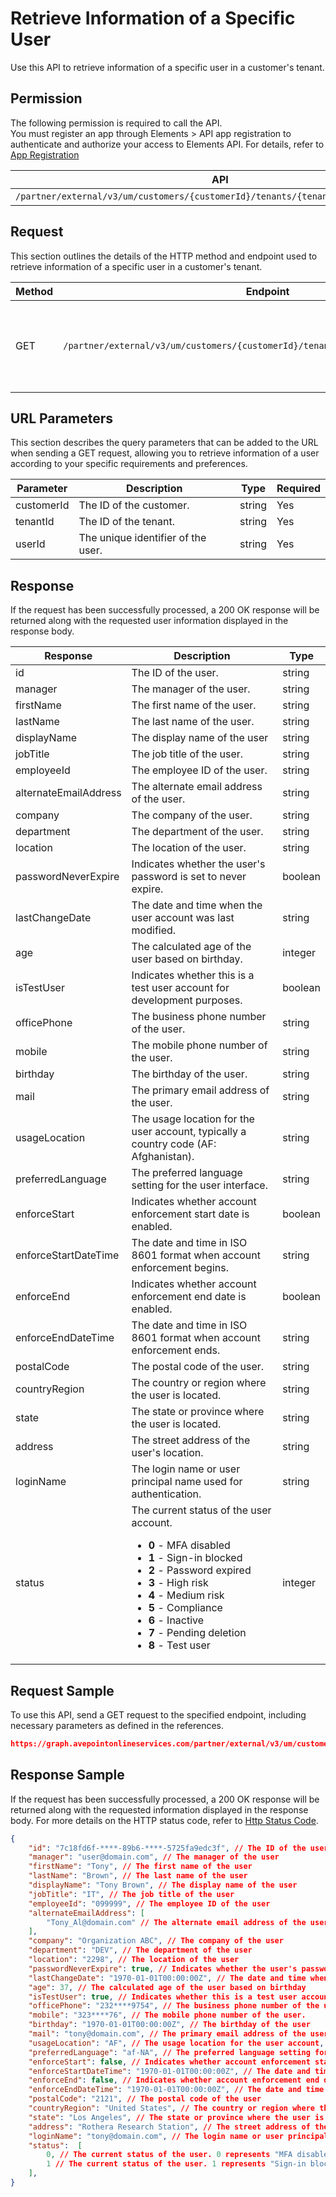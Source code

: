# Retrieve Information of a Specific User

Use this API to retrieve information of a specific user in a customer's tenant. 

## Permission

The following permission is required to call the API.  
You must register an app through Elements > API app registration to authenticate and authorize your access to Elements API. For details, refer to [App Registration](../../register-app.md)

| API | Permission  |
|-----------|--------|
| `/partner/external/v3/um/customers/{customerId}/tenants/{tenantId}/users/{userId}`|elements.um.user.read.all|  

## Request

This section outlines the details of the HTTP method and endpoint used to retrieve information of a specific user in a customer's tenant.

| Method | Endpoint | Description |
|-----------|--------|------------|
| GET | `/partner/external/v3/um/customers/{customerId}/tenants/{tenantId}/users/{userId}` | 	Retrieves information of a specific user in a customer's tenant.|

## URL Parameters

This section describes the query parameters that can be added to the URL when sending a GET request, allowing you to retrieve information of a user according to your specific requirements and preferences.

| Parameter | Description | Type | Required |
| --- | --- | --- |---|
| customerId | The ID of the customer. | string | Yes |
| tenantId | The ID of the tenant. | string | Yes |
| userId | The unique identifier of the user. | string | Yes |

## Response

If the request has been successfully processed, a 200 OK response will be returned along with the requested user information displayed in the response body.
 
| Response | Description | Type |
| --- | --- | --- |
| id |  The ID of the user. | string |
| manager | The manager of the user. | string |
| firstName | The first name of the user. | string |
| lastName | The last name of the user. | string |
| displayName | The display name of the user | string |
| jobTitle | The job title of the user. | string |
| employeeId |The employee ID of the user. | string |
| alternateEmailAddress | The alternate email address of the user. | string |
| company | The company of the user. | string |
| department | The department  of the user. | string |
| location | The location of the user. | string |
| passwordNeverExpire | Indicates whether the user's password is set to never expire. | boolean |
| lastChangeDate | The date and time when the user account was last modified. | string |
| age | The calculated age of the user based on birthday. | integer |
| isTestUser | Indicates whether this is a test user account for development purposes. | boolean |
| officePhone | The business phone number of the user. | string |
| mobile | The mobile phone number of the user. | string |
| birthday | The birthday of the user. | string |
| mail | The primary email address of the user. | string |
| usageLocation | The usage location for the user account, typically a country code (AF: Afghanistan). | string |
| preferredLanguage | The preferred language setting for the user interface. | string |
| enforceStart | Indicates whether account enforcement start date is enabled. | boolean |
| enforceStartDateTime | The date and time in ISO 8601 format when account enforcement begins. | string |
| enforceEnd | Indicates whether account enforcement end date is enabled. | boolean |
| enforceEndDateTime | The date and time in ISO 8601 format when account enforcement ends. | string |
| postalCode | The postal code of the user. | string |
| countryRegion | The country or region where the user is located. | string |
| state | The state or province where the user is located. | string |
| address | The street address of the user's location. | string |
| loginName | The login name or user principal name used for authentication. | string |
| status | The current status of the user account. <ul><li>**0** - MFA disabled</li><li>**1** - Sign-in blocked</li><li>**2** - Password expired</li><li>**3** - High risk</li><li>**4** - Medium risk</li><li>**5** - Compliance</li><li>**6** - Inactive</li><li>**7** - Pending deletion</li><li>**8** - Test user</li></ul> | integer |

## Request Sample

To use this API, send a GET request to the specified endpoint, including necessary parameters as defined in the references. 

```json
https://graph.avepointonlineservices.com/partner/external/v3/um/customers/966f35cc-****-****-****-25cdbcf82a07/tenants/0c7715b3-****-4c4c-****-f3634dcfacec/users/7c18fd6f-****-89b6-****-5725fa9edc3f
```

## Response Sample

If the request has been successfully processed, a 200 OK response will be returned along with the requested information displayed in the response body.
For more details on the HTTP status code, refer to [Http Status Code](../../Use-AvePoint-Graph-API.md#http-status-code).

```json
{
    "id": "7c18fd6f-****-89b6-****-5725fa9edc3f", // The ID of the user
    "manager": "user@domain.com", // The manager of the user
    "firstName": "Tony", // The first name of the user
    "lastName": "Brown", // The last name of the user
    "displayName": "Tony Brown", // The display name of the user
    "jobTitle": "IT", // The job title of the user
    "employeeId": "099999", // The employee ID of the user
    "alternateEmailAddress": [
        "Tony_Al@domain.com" // The alternate email address of the user
    ],
    "company": "Organization ABC", // The company of the user
    "department": "DEV", // The department of the user
    "location": "2298", // The location of the user
    "passwordNeverExpire": true, // Indicates whether the user's password is set to never expire
    "lastChangeDate": "1970-01-01T00:00:00Z", // The date and time when the user account was last modified
    "age": 37, // The calculated age of the user based on birthday
    "isTestUser": true, // Indicates whether this is a test user account for development purposes
    "officePhone": "232****9754", // The business phone number of the user
    "mobile": "323****76", // The mobile phone number of the user.
    "birthday": "1970-01-01T00:00:00Z", // The birthday of the user
    "mail": "tony@domain.com", // The primary email address of the user
    "usageLocation": "AF", // The usage location for the user account, typically a country code
    "preferredLanguage": "af-NA", // The preferred language setting for the user interface
    "enforceStart": false, // Indicates whether account enforcement start date is enabled
    "enforceStartDateTime": "1970-01-01T00:00:00Z", // The date and time in ISO 8601 format when account enforcement begins
    "enforceEnd": false, // Indicates whether account enforcement end date is enabled
    "enforceEndDateTime": "1970-01-01T00:00:00Z", // The date and time in ISO 8601 format when account enforcement ends
    "postalCode": "2121", // The postal code of the user
    "countryRegion": "United States", // The country or region where the user is located
    "state": "Los Angeles", // The state or province where the user is located
    "address": "Rothera Research Station", // The street address of the user's location
    "loginName": "tony@domain.com", // The login name or user principal name used for authentication
    "status":  [ 
        0, // The current status of the user. 0 represents "MFA disabled"
        1 // The current status of the user. 1 represents "Sign-in blocked"
    ],
}
```
